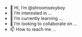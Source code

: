 - 👋 Hi, I’m @shroomsexyboy
- 👀 I’m interested in ...
- 🌱 I’m currently learning ...
- 💞️ I’m looking to collaborate on ...
- 📫 How to reach me ...

<!---
shroomsexyboy/shroomsexyboy is a ✨ special ✨ repository because its `README.md` (this file) appears on your GitHub profile.
You can click the Preview link to take a look at your changes.
--->

